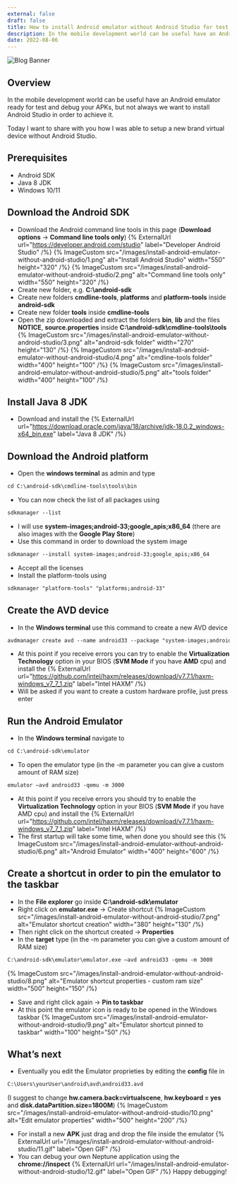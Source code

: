 ```yaml
---
external: false
draft: false
title: How to install Android emulator without Android Studio for test and debug Neptune Apps
description: In the mobile development world can be useful have an Android emulator ready for test and debug your APKs, but not always we want to install Android Studio in order to achieve it. Let's see how to setup a new brand virtual device using the Android SDK.
date: 2022-08-06
---
```

![Blog Banner](/images/install-android-emulator-without-android-studio/banner.png)

## Overview
In the mobile development world can be useful have an Android emulator ready for test and debug your APKs, but not always we want to install Android Studio in order to achieve it.

Today I want to share with you how I was able to setup a new brand virtual device without Android Studio.

## Prerequisites
- Android SDK
- Java 8 JDK 
- Windows 10/11

## Download the Android SDK
- Download the Android command line tools in this page (**Download options** -> **Command line tools only**)
{% ExternalUrl url="https://developer.android.com/studio" label="Developer Android Studio" /%}
{% ImageCustom src="/images/install-android-emulator-without-android-studio/1.png" alt="Install Android Studio" width="550" height="320" /%}
{% ImageCustom src="/images/install-android-emulator-without-android-studio/2.png" alt="Command line tools only" width="550" height="320" /%}
- Create new folder, e.g. **C:\android-sdk**
- Create new folders **cmdline-tools**, **platforms** and **platform-tools** inside **android-sdk**
- Create new folder **tools** inside **cmdline-tools**
- Open the zip downloaded and extract the folders **bin**, **lib** and the files **NOTICE**, **source.properties** inside **C:\android-sdk\cmdline-tools\tools**
{% ImageCustom src="/images/install-android-emulator-without-android-studio/3.png" alt="android-sdk folder" width="270" height="130" /%}
{% ImageCustom src="/images/install-android-emulator-without-android-studio/4.png" alt="cmdline-tools folder" width="400" height="100" /%}
{% ImageCustom src="/images/install-android-emulator-without-android-studio/5.png" alt="tools folder" width="400" height="100" /%}

## Install Java 8 JDK
- Download and install the 
{% ExternalUrl url="https://download.oracle.com/java/18/archive/jdk-18.0.2_windows-x64_bin.exe" label="Java 8 JDK" /%}

## Download the Android platform
- Open the **windows terminal** as admin and type
```html
cd C:\android-sdk\cmdline-tools\tools\bin
```
- You can now check the list of all packages using 
```html
sdkmanager --list
```
- I will use **system-images;android-33;google_apis;x86_64** (there are also images with the **Google Play Store**) 
- Use this command in order to download the system image
```html
sdkmanager --install system-images;android-33;google_apis;x86_64
```
- Accept all the licenses
- Install the platform-tools using 
```html
sdkmanager "platform-tools" "platforms;android-33"
```

## Create the AVD device
- In the **Windows terminal** use this command to create a new AVD device
```html
avdmanager create avd --name android33 --package "system-images;android-33;google_apis;x86_64"
```
- At this point if you receive errors you can try to enable the **Virtualization Technology** option in your BIOS (**SVM Mode** if you have **AMD** cpu) and install the 
{% ExternalUrl url="https://github.com/intel/haxm/releases/download/v7.7.1/haxm-windows_v7_7_1.zip" label="Intel HAXM" /%}
- Will be asked if you want to create a custom hardware profile, just press enter

## Run the Android Emulator
- In the **Windows terminal** navigate to 
```html
cd C:\android-sdk\emulator
```
- To open the emulator type (in the -m parameter you can give a custom amount of RAM size) 
```html
emulator –avd android33 -qemu -m 3000
```
- At this point if you receive errors you should try to enable the **Virtualization Technology** option in your BIOS (**SVM Mode** if you have AMD cpu) and install the 
{% ExternalUrl url="https://github.com/intel/haxm/releases/download/v7.7.1/haxm-windows_v7_7_1.zip" label="Intel HAXM" /%}
- The first startup will take some time, when done you should see this
{% ImageCustom src="/images/install-android-emulator-without-android-studio/6.png" alt="Android Emulator" width="400" height="600" /%}

## Create a shortcut in order to pin the emulator to the taskbar
- In the **File explorer** go inside **C:\android-sdk\emulator**
- Right click on **emulator.exe** -> Create shortcut
{% ImageCustom src="/images/install-android-emulator-without-android-studio/7.png" alt="Emulator shortcut creation" width="380" height="130" /%}
- Then right click on the shortcut created -> **Properties**
- In the **target** type (in the -m parameter you can give a custom amount of RAM size)
```html
C:\android-sdk\emulator\emulator.exe –avd android33 -qemu -m 3000
```
{% ImageCustom src="/images/install-android-emulator-without-android-studio/8.png" alt="Emulator shortcut properties - custom ram size" width="500" height="150" /%}
- Save and right click again -> **Pin to taskbar**
- At this point the emulator icon is ready to be opened in the Windows taskbar
{% ImageCustom src="/images/install-android-emulator-without-android-studio/9.png" alt="Emulator shortcut pinned to taskbar" width="100" height="50" /%}

## What’s next
- Eventually you edit the Emulator proprieties by editing the **config** file in 
```html
C:\Users\yourUser\android\avd\android33.avd
```
(I suggest to change **hw.camera.back=virtualscene**, **hw.keyboard = yes** and **disk.dataPartition.size=1800M**)
{% ImageCustom src="/images/install-android-emulator-without-android-studio/10.png" alt="Edit emulator properties" width="500" height="200" /%}
- For install a new **APK** just drag and drop the file inside the emulator
{% ExternalUrl url="/images/install-android-emulator-without-android-studio/11.gif" label="Open GIF" /%}
- You can debug your own Neptune application using the **chrome://inspect**
{% ExternalUrl url="/images/install-android-emulator-without-android-studio/12.gif" label="Open GIF" /%}
Happy debugging!